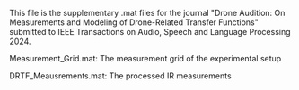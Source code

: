 This file is the supplementary .mat files for the journal "Drone Audition: On Measurements and Modeling of Drone-Related Transfer Functions" submitted to IEEE Transactions on Audio, Speech and Language Processing 2024.

Measurement_Grid.mat: The measurement grid of the experimental setup


DRTF_Meausrements.mat: The processed IR measurements
